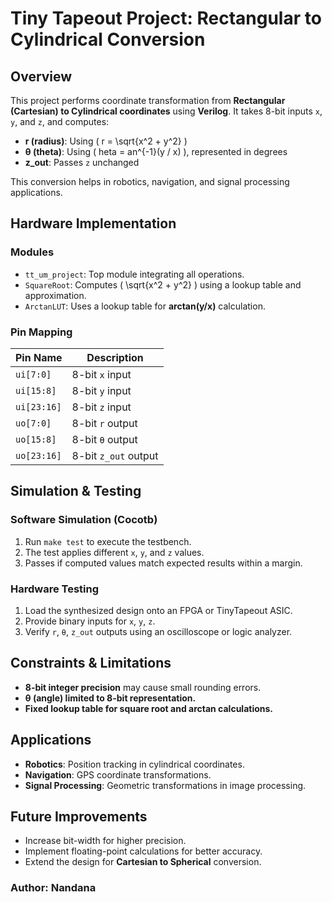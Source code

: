 # Tiny Tapeout Project: Rectangular to Cylindrical Conversion

## Overview
This project performs coordinate transformation from **Rectangular (Cartesian) to Cylindrical coordinates** using **Verilog**. It takes 8-bit inputs `x`, `y`, and `z`, and computes:
- **r (radius)**: Using \( r = \sqrt{x^2 + y^2} \)
- **θ (theta)**: Using \( 	heta = 	an^{-1}(y / x) \), represented in degrees
- **z_out**: Passes `z` unchanged

This conversion helps in robotics, navigation, and signal processing applications.

## Hardware Implementation
### **Modules**
- `tt_um_project`: Top module integrating all operations.
- `SquareRoot`: Computes \( \sqrt{x^2 + y^2} \) using a lookup table and approximation.
- `ArctanLUT`: Uses a lookup table for **arctan(y/x)** calculation.

### **Pin Mapping**
| Pin Name | Description |
|----------|-------------|
| `ui[7:0]` | 8-bit `x` input |
| `ui[15:8]` | 8-bit `y` input |
| `ui[23:16]` | 8-bit `z` input |
| `uo[7:0]` | 8-bit `r` output |
| `uo[15:8]` | 8-bit `θ` output |
| `uo[23:16]` | 8-bit `z_out` output |

## Simulation & Testing
### **Software Simulation (Cocotb)**
1. Run `make test` to execute the testbench.
2. The test applies different `x`, `y`, and `z` values.
3. Passes if computed values match expected results within a margin.

### **Hardware Testing**
1. Load the synthesized design onto an FPGA or TinyTapeout ASIC.
2. Provide binary inputs for `x`, `y`, `z`.
3. Verify `r`, `θ`, `z_out` outputs using an oscilloscope or logic analyzer.

## Constraints & Limitations
- **8-bit integer precision** may cause small rounding errors.
- **θ (angle) limited to 8-bit representation.**
- **Fixed lookup table for square root and arctan calculations.**

## Applications
- **Robotics**: Position tracking in cylindrical coordinates.
- **Navigation**: GPS coordinate transformations.
- **Signal Processing**: Geometric transformations in image processing.

## Future Improvements
- Increase bit-width for higher precision.
- Implement floating-point calculations for better accuracy.
- Extend the design for **Cartesian to Spherical** conversion.

### Author: **Nandana**

